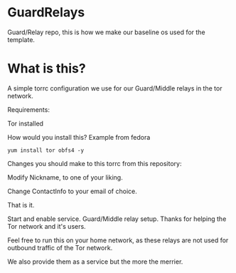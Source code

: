 # GuardRelays


Guard/Relay repo, this is how we make our baseline os used for the template.


# What is this?

A simple torrc configuration we use for our Guard/Middle relays in the tor network. 


Requirements:

Tor installed 



How would you install this? Example from fedora


``` 
yum install tor obfs4 -y 

```

Changes you should make to this torrc from this repository:

Modify Nickname, to one of your liking.

Change ContactInfo to your email of choice. 

That is it. 

Start and enable service. Guard/Middle relay setup. Thanks for helping the Tor network and it's users.

Feel free to run this on your home network, as these relays are not used for outbound traffic of the Tor network.

We also provide them as a service but the more the merrier. 
